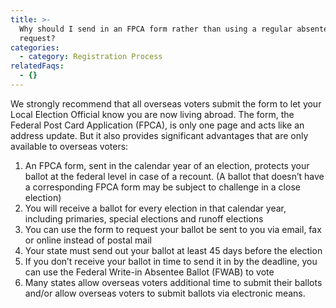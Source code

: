 ```yaml
---
title: >-
  Why should I send in an FPCA form rather than using a regular absentee ballot
  request?
categories:
  - category: Registration Process
relatedFaqs:
  - {}
---
```

We strongly recommend that all overseas voters submit the form to let your Local Election Official know you are now living abroad. The form, the Federal Post Card Application (FPCA), is only one page and acts like an address update. But it also provides significant advantages that are only available to overseas voters: 

1. An FPCA form, sent in the calendar year of an election, protects your ballot at the federal level in case of a recount. (A ballot that doesn’t have a corresponding FPCA form may be subject to challenge in a close election)
2. You will receive a  ballot for every election in that calendar year, including primaries, special elections and runoff elections
3. You can use the form to request your ballot be sent to you via email, fax or online instead of postal mail
4. Your state must send out your ballot at least 45 days before the election
5. If you don’t receive your ballot in time to send it in by the deadline, you can use the Federal Write-in Absentee Ballot (FWAB) to vote
6. Many states allow overseas voters additional time to submit their ballots and/or allow overseas voters to submit ballots via electronic means.
